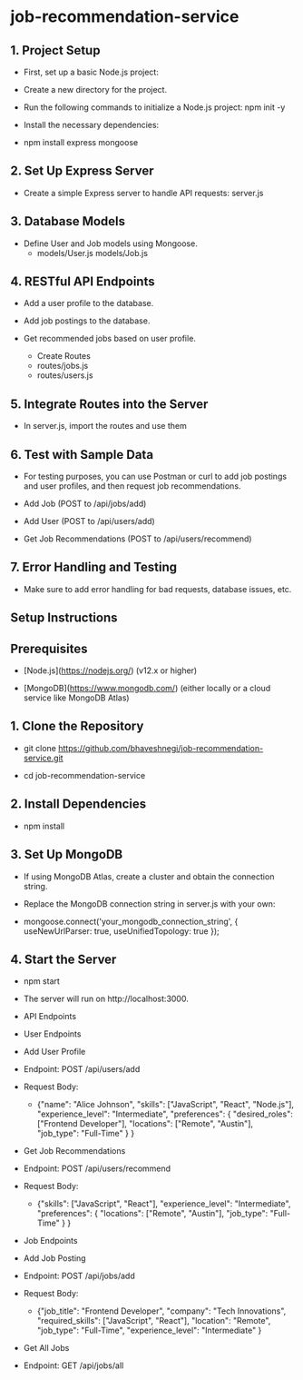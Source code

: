 # job-recommendation-service

## 1. Project Setup

- First, set up a basic Node.js project:

- Create a new directory for the project.

- Run the following commands to initialize a Node.js project: npm init -y

- Install the necessary dependencies:

- npm install express mongoose 

## 2. Set Up Express Server

- Create a simple Express server to handle API requests: server.js

## 3. Database Models

- Define User and Job models using Mongoose.
    - models/User.js
    models/Job.js

## 4. RESTful API Endpoints

- Add a user profile to the database.

- Add job postings to the database.

- Get recommended jobs based on user profile.
    - Create Routes
    - routes/jobs.js
    - routes/users.js

## 5. Integrate Routes into the Server

- In server.js, import the routes and use them

## 6. Test with Sample Data

- For testing purposes, you can use Postman or curl to add job postings and user profiles, and then request job recommendations.

- Add Job (POST to /api/jobs/add)

- Add User (POST to /api/users/add)

- Get Job Recommendations (POST to /api/users/recommend)

## 7. Error Handling and Testing

- Make sure to add error handling for bad requests, database issues, etc.

## Setup Instructions

## Prerequisites

- \[Node.js\](https://nodejs.org/) (v12.x or higher)

- \[MongoDB\](https://www.mongodb.com/) (either locally or a cloud service like MongoDB Atlas)

## 1. Clone the Repository

- git clone https://github.com/bhaveshnegi/job-recommendation-service.git

- cd job-recommendation-service

## 2. Install Dependencies

- npm install

## 3. Set Up MongoDB

- If using MongoDB Atlas, create a cluster and obtain the connection string.

- Replace the MongoDB connection string in server.js with your own:

- mongoose.connect('your\_mongodb\_connection\_string', { useNewUrlParser: true, useUnifiedTopology: true });

## 4. Start the Server

- npm start

- The server will run on http://localhost:3000.

- API Endpoints

- User Endpoints

- Add User Profile

- Endpoint: POST /api/users/add

- Request Body:
    - {"name": "Alice Johnson",
    "skills": \["JavaScript", "React", "Node.js"\],
    "experience\_level": "Intermediate",
    "preferences": {
        "desired\_roles": \["Frontend Developer"\],
        "locations": \["Remote", "Austin"\],
        "job\_type": "Full-Time"
        }
    }


- Get Job Recommendations

- Endpoint: POST /api/users/recommend

- Request Body:
    - {"skills": \["JavaScript", "React"\],
    "experience\_level": "Intermediate",
    "preferences": {
        "locations": \["Remote", "Austin"\],
        "job\_type": "Full-Time"
        }
    }

- Job Endpoints

- Add Job Posting

- Endpoint: POST /api/jobs/add

- Request Body:
    - {"job\_title": "Frontend Developer",
    "company": "Tech Innovations",
    "required\_skills": \["JavaScript", "React"\],
    "location": "Remote",
    "job\_type": "Full-Time",
    "experience\_level": "Intermediate"
    }


- Get All Jobs

- Endpoint: GET /api/jobs/all